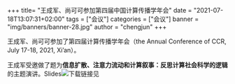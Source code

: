 +++
title= "王成军、尚可可参加第四届中国计算传播学年会"
date = "2021-07-18T13:07:31+02:00"
tags = ["会议"]
categories = ["会议"]
banner = "img/banners/banner-28.jpg"
author = "chengjun"
+++

王成军、尚可可参加了第四届计算传播学年会（the Annual Conference of CCR, July 17-18, 2021, Xi’an）。

王成军受邀做了题为**信息扩散、注意力流动和计算叙事：反思计算社会科学的逻辑**的主题演讲。Slides![下载链接见](https://github.com/chengjun/thresholdbook)

